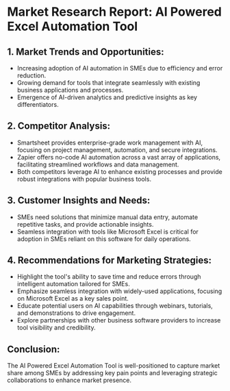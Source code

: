 # Market Research Report: AI Powered Excel Automation Tool

## 1. Market Trends and Opportunities:
- Increasing adoption of AI automation in SMEs due to efficiency and error reduction.
- Growing demand for tools that integrate seamlessly with existing business applications and processes.
- Emergence of AI-driven analytics and predictive insights as key differentiators.

## 2. Competitor Analysis:
- Smartsheet provides enterprise-grade work management with AI, focusing on project management, automation, and secure integrations.
- Zapier offers no-code AI automation across a vast array of applications, facilitating streamlined workflows and data management.
- Both competitors leverage AI to enhance existing processes and provide robust integrations with popular business tools.

## 3. Customer Insights and Needs:
- SMEs need solutions that minimize manual data entry, automate repetitive tasks, and provide actionable insights.
- Seamless integration with tools like Microsoft Excel is critical for adoption in SMEs reliant on this software for daily operations.

## 4. Recommendations for Marketing Strategies:
- Highlight the tool's ability to save time and reduce errors through intelligent automation tailored for SMEs.
- Emphasize seamless integration with widely-used applications, focusing on Microsoft Excel as a key sales point.
- Educate potential users on AI capabilities through webinars, tutorials, and demonstrations to drive engagement.
- Explore partnerships with other business software providers to increase tool visibility and credibility.

## Conclusion:
The AI Powered Excel Automation Tool is well-positioned to capture market share among SMEs by addressing key pain points and leveraging strategic collaborations to enhance market presence.